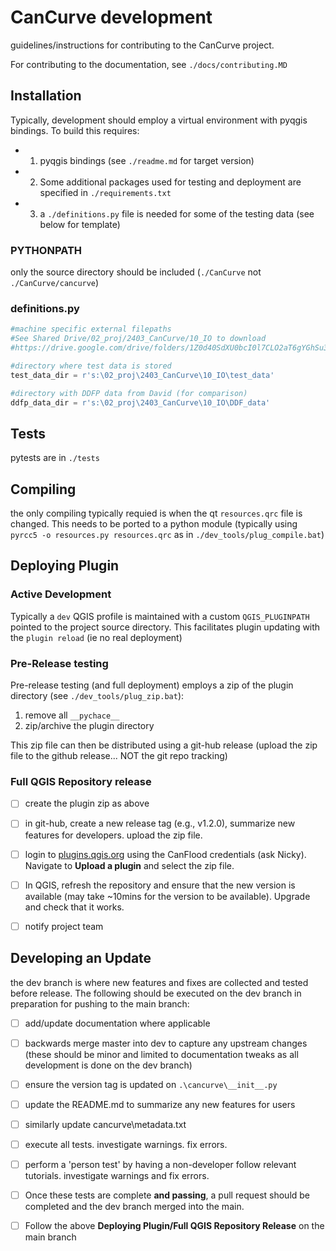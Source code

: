 # CanCurve development
guidelines/instructions for contributing to the CanCurve project.

For contributing to the documentation, see `./docs/contributing.MD`

## Installation
Typically, development should employ a virtual environment with pyqgis bindings.
To build this requires:
- 1) pyqgis bindings (see `./readme.md` for target version)
- 2) Some additional packages used for testing and deployment are specified in `./requirements.txt`
- 3) a `./definitions.py` file is needed for some of the testing data (see below for template)

### PYTHONPATH
only the source directory should be included (`./CanCurve` not `./CanCurve/cancurve`)


### definitions.py

```python
#machine specific external filepaths
#See Shared Drive/02_proj/2403_CanCurve/10_IO to download
#https://drive.google.com/drive/folders/1Z0d40SdXU0bcI0l7CLO2aT6gYGhSu3cQ?usp=drive_link

#directory where test data is stored
test_data_dir = r's:\02_proj\2403_CanCurve\10_IO\test_data'

#directory with DDFP data from David (for comparison)
ddfp_data_dir = r's:\02_proj\2403_CanCurve\10_IO\DDF_data'
```

## Tests
pytests are in `./tests`

## Compiling
the only compiling typically requied is when the qt `resources.qrc` file is changed. This needs to be ported to a python module (typically using  `pyrcc5 -o resources.py resources.qrc` as in `./dev_tools/plug_compile.bat`)



## Deploying Plugin

### Active Development
Typically a `dev` QGIS profile is maintained with a custom `QGIS_PLUGINPATH` pointed to the project source directory. This facilitates plugin updating with the `plugin reload` (ie no real deployment) 

### Pre-Release testing
Pre-release testing (and full deployment) employs a zip of the plugin directory (see `./dev_tools/plug_zip.bat`):
1) remove all `__pychace__`
2) zip/archive the plugin directory

This zip file can then be distributed using a git-hub release (upload the zip file to the github release... NOT the git repo tracking)


### Full QGIS Repository release
- [ ] create the plugin zip as above

- [ ] in git-hub, create a new release tag (e.g., v1.2.0), summarize new features for developers. upload the zip file. 

- [ ] login to [plugins.qgis.org](https://plugins.qgis.org/accounts/login/?next=/plugins/my) using the CanFlood credentials (ask Nicky). Navigate to **Upload a plugin** and select the zip file.

- [ ] In QGIS, refresh the repository and ensure that the new version is available (may take ~10mins for the version to be available). Upgrade and check that it works.

- [ ] notify project team

## Developing an Update

the dev branch is where new features and fixes are collected and tested before release. The following should be executed on the dev branch in preparation for pushing to the main branch:

- [ ] add/update documentation where applicable

- [ ] backwards merge master into dev to capture any upstream changes (these should be minor and limited to documentation tweaks as all development is done on the dev branch)

- [ ] ensure the version tag is updated on `.\cancurve\__init__.py`

- [ ] update the README.md to summarize any new features for users

- [ ] similarly update cancurve\metadata.txt

- [ ] execute all tests. investigate warnings. fix errors. 

- [ ] perform a 'person test' by having a non-developer follow relevant tutorials. investigate warnings and fix errors.

- [ ] Once these tests are complete **and passing**, a pull request should be completed and the dev branch merged into the main.

- [ ] Follow the above **Deploying Plugin/Full QGIS Repository Release** on the main branch 